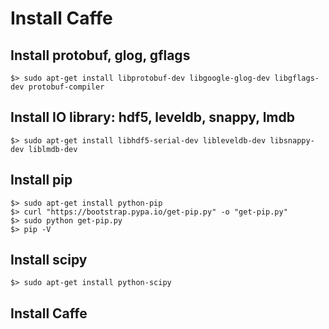 # Install Caffe

## Install protobuf, glog, gflags
```
$> sudo apt-get install libprotobuf-dev libgoogle-glog-dev libgflags-dev protobuf-compiler
```

## Install IO library: hdf5, leveldb, snappy, lmdb
```
$> sudo apt-get install libhdf5-serial-dev libleveldb-dev libsnappy-dev liblmdb-dev
```

## Install pip
```
$> sudo apt-get install python-pip
$> curl "https://bootstrap.pypa.io/get-pip.py" -o "get-pip.py"
$> sudo python get-pip.py
$> pip -V
```

## Install scipy
```
$> sudo apt-get install python-scipy
```

## Install Caffe
